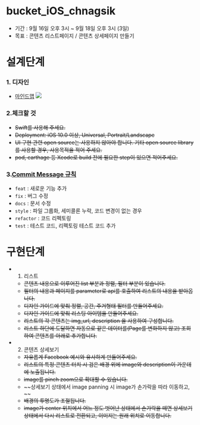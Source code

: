 # bucket_iOS_chnagsik
* 기간 : 9월 16일 오후 3시 ~ 9월 18일 오후 3시 (3일)
* 목표 : 콘텐츠 리스트페이지 / 콘텐츠 상세페이지 만들기

# 설계단계

### 1. 디자인
* [마인드맵]("/images/design_mindmap.pdf")
<a href="/images/design_mindmap.pdf" target="_blank"><img src="/images/design_mindmap.png"></a>

### 2.체크할 것
* ~~Swift를 사용해 주세요.~~
* ~~Deployment: iOS 10.0 이상, Universal, Portrait/Landscape~~
* ~~UI 구현 관련 open source는 사용하지 않아야 합니다. 기타 open source library를 사용할 경우, 사용목적을 적어 주세요.~~
* ~~pod, carthage 등 Xcode로 build 전에 필요한 step이 있으면 적어주세요.~~

### 3.[Commit Message 규칙](https://changsic.github.io/CommitMessage/)
* `feat` : 새로운 기능 추가
* `fix` : 버그 수정
* `docs` : 문서 수정
* `style` : 파일 그룹화, 세미콜론 누락, 코드 변경이 없는 경우
* `refactor` : 코드 리펙토링
* `test` : 테스트 코드, 리펙토링 테스트 코드 추가

# 구현단계

* 1. 리스트
    - ~~콘텐츠 내용으로 이루어진 list 부분과 정렬, 필터 부분이 있습니다.~~
    - ~~필터의 내용과 페이지를 parameter로 api를 호출하여 리스트의 내용을 받아옵니다.~~
    - ~~디자인 가이드에 맞춰 정렬, 공간, 주거형태 필터를 만들어주세요.~~
    - ~~디자인 가이드에 맞춰 리스팅 아이템을 만들어주세요.~~
    - ~~리스트의 각 콘텐츠는 img_url, description 을 사용하여 구성합니다.~~
    - ~~리스트 하단에 도달하면 자동으로 같은 데이터를(Page를 변화하지 않고) 조회하여 콘텐츠를 아래로 추가합니다.~~

* 2. 콘텐츠 상세보기
    - ~~자유롭게 Facebook 예시와 유사하게 만들어주세요.~~
    - ~~리스트의 특정 콘텐츠 터치 시 검은 배경 위에 image와 description이 가운데에 노출됩니다.~~
    - ~~image를 pinch zoom으로 확대할 수 있습니다.~~
    - ~~상세보기 상태에서 image panning 시 image가 손가락을 따라 이동하고, ~~
    - ~~배경의 투명도가 조절됩니다.~~
    - ~~image가 center 위치에서 어느 정도 벗어난 상태에서 손가락을 떼면 상세보기 상태에서 다시 리스트로 전환되고, 이미지는 원래 위치로 이동합니다.~~
